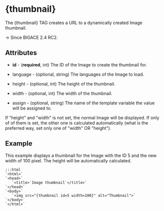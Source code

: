 # {thumbnail}

The {thumbnail} TAG creates a URL to a dynamically created Image thumbnail.

-> Since BIGACE 2.4 RC2.

## Attributes


*  **id** - (__required__, int)
    The ID of the Image to create the thumbnail for.

*  language - (optional, string)
    The languages of the Image to load.

*  height - (optional, int)
    The height of the thumbnail.

*  width - (optional, int)
    The width of the thumbnail.

*  assign - (optional, string)
    The name of the template variable the value will be assigned to.

If "height" and "width" is not set, the normal Image will be displayed.
If only of of them is set, the other one is calculated automatically (what is the preferred way, set only one of "width" OR "height").



## Example

This example displays a thumbnail for the Image with the ID 5 and the new width of 100 pixel. The height will be automatically calculated.

	:::html
	`<html>`
	`<head>`
	   `<title>`Image thumbnail`</title>`
	`</head>`
	`<body>`
	   `<img src="{thumbnail id=5 width=100}" alt="Thumbnail">`
	`</body>`
	`</html>`

